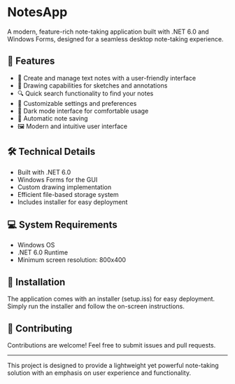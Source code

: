 # NotesApp

A modern, feature-rich note-taking application built with .NET 6.0 and Windows Forms, designed for a seamless desktop note-taking experience.

## 🚀 Features

- 📝 Create and manage text notes with a user-friendly interface
- 🎨 Drawing capabilities for sketches and annotations
- 🔍 Quick search functionality to find your notes
- 🎯 Customizable settings and preferences
- 🎨 Dark mode interface for comfortable usage
- 💾 Automatic note saving
- 🖼️ Modern and intuitive user interface

## 🛠️ Technical Details

- Built with .NET 6.0
- Windows Forms for the GUI
- Custom drawing implementation
- Efficient file-based storage system
- Includes installer for easy deployment

## 💻 System Requirements

- Windows OS
- .NET 6.0 Runtime
- Minimum screen resolution: 800x400

## 🔧 Installation

The application comes with an installer (setup.iss) for easy deployment. Simply run the installer and follow the on-screen instructions.

## 🤝 Contributing

Contributions are welcome! Feel free to submit issues and pull requests.

---

This project is designed to provide a lightweight yet powerful note-taking solution with an emphasis on user experience and functionality.
